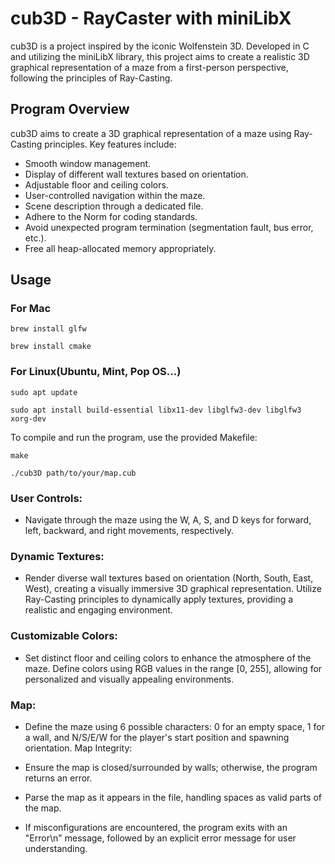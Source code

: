 # **cub3D - RayCaster with miniLibX**

cub3D is a project inspired by the iconic Wolfenstein 3D. Developed in C and utilizing the miniLibX library, this project aims to create a realistic 3D graphical representation of a maze from a first-person perspective, following the principles of Ray-Casting.

## **Program Overview**
cub3D aims to create a 3D graphical representation of a maze using Ray-Casting principles. Key features include:

- Smooth window management.
- Display of different wall textures based on orientation.
- Adjustable floor and ceiling colors.
- User-controlled navigation within the maze.
- Scene description through a dedicated file.
- Adhere to the Norm for coding standards.
- Avoid unexpected program termination (segmentation fault, bus error, etc.).
- Free all heap-allocated memory appropriately.

## **Usage**

### **For Mac**

`brew install glfw`

`brew install cmake`

### **For Linux(Ubuntu, Mint, Pop OS...)**

`sudo apt update`

`sudo apt install build-essential libx11-dev libglfw3-dev libglfw3 xorg-dev`


To compile and run the program, use the provided Makefile:

`make`

`./cub3D path/to/your/map.cub`

### **User Controls:**

- Navigate through the maze using the W, A, S, and D keys for forward, left, backward, and right movements, respectively.

### Dynamic Textures:

- Render diverse wall textures based on orientation (North, South, East, West), creating a visually immersive 3D graphical representation.
Utilize Ray-Casting principles to dynamically apply textures, providing a realistic and engaging environment.

### Customizable Colors:

- Set distinct floor and ceiling colors to enhance the atmosphere of the maze.
Define colors using RGB values in the range [0, 255], allowing for personalized and visually appealing environments.

### Map:

- Define the maze using 6 possible characters: 0 for an empty space, 1 for a wall, and N/S/E/W for the player's start position and spawning orientation.
Map Integrity:

- Ensure the map is closed/surrounded by walls; otherwise, the program returns an error.

- Parse the map as it appears in the file, handling spaces as valid parts of the map.

- If misconfigurations are encountered, the program exits with an "Error\n" message, followed by an explicit error message for user understanding.

